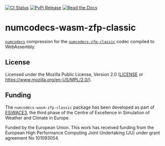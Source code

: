 [![CI Status]][workflow] [![PyPi Release]][pypi] [![Read the Docs]][rtdocs]

[CI Status]: https://img.shields.io/github/actions/workflow/status/juntyr/numcodecs-rs/ci.yml?branch=main
[workflow]: https://github.com/juntyr/numcodecs-rs/actions/workflows/ci.yml?query=branch%3Amain

[PyPi Release]: https://img.shields.io/pypi/v/numcodecs-wasm-zfp-classic.svg
[pypi]: https://pypi.python.org/pypi/numcodecs-wasm-zfp-classic

[Read the Docs]: https://img.shields.io/readthedocs/numcodecs-wasm?label=readthedocs
[rtdocs]: https://numcodecs-wasm.readthedocs.io/en/stable/api/numcodecs_wasm_zfp_classic/

# numcodecs-wasm-zfp-classic

[`numcodecs`] compression for the [`numcodecs-zfp-classic`] codec compiled to WebAssembly.

[`numcodecs`]: https://numcodecs.readthedocs.io/en/stable/
[`numcodecs-zfp-classic`]: https://docs.rs/numcodecs-zfp-classic/

## License

Licensed under the Mozilla Public License, Version 2.0 ([LICENSE](LICENSE) or https://www.mozilla.org/en-US/MPL/2.0/).

## Funding

The `numcodecs-wasm-zfp-classic` package has been developed as part of [ESiWACE3](https://www.esiwace.eu), the third phase of the Centre of Excellence in Simulation of Weather and Climate in Europe.

Funded by the European Union. This work has received funding from the European High Performance Computing Joint Undertaking (JU) under grant agreement No 101093054.
